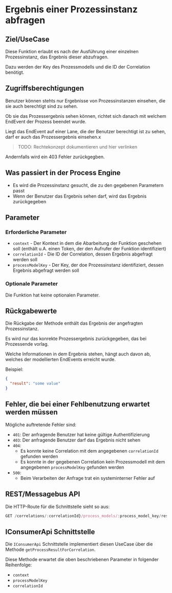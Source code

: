 # Ergebnis einer Prozessinstanz abfragen

## Ziel/UseCase

Diese Funktion erlaubt es nach der Ausführung einer einzelnen Prozessinstanz,
das Ergebnis dieser abzufragen.

Dazu werden der Key des Prozessmodells und die ID der Correlation benötigt.

## Zugriffsberechtigungen

Benutzer können stehts nur Ergebnisse von Prozessinstanzen einsehen, die sie
auch berechtigt sind zu sehen.

Ob sie das Prozessergebnis sehen können, richtet sich danach mit welchem
EndEvent der Prozess beendet wurde.

Liegt das EndEvent auf einer Lane, die der Benutzer berechtigt ist zu sehen,
darf er auch das Prozessergebnis einsehen.x
> TODO: Rechtekonzept dokumentieren und hier verlinken

Andernfalls wird ein 403 Fehler zurückgegben.

## Was passiert in der Process Engine

- Es wird die Prozessinstanz gesucht, die zu den gegebenen Parametern passt
- Wenn der Benutzer das Ergebnis sehen darf, wird das Ergebnis zurückgegeben

## Parameter

### Erforderliche Parameter

* `context` - Der Kontext in dem die Abarbeitung der Funktion geschehen soll
  (enthält u.A. einen Token, der den Aufrufer der Funktion identifiziert)
* `correlationId` - Die ID der Correlation, dessen Ergebnis abgefragt
  werden soll
* `processModelKey` - Der Key, der doe Prozessinstanz identifiziert, dessen
  Ergebnis abgefragt werden soll

### Optionale Parameter

Die Funktion hat keine optionalen Parameter.

## Rückgabewerte

Die Rückgabe der Methode enthält das Ergebnis der angefragten Prozessinstanz.

Es wird nur das konrekte Prozessergebnis zurückgegeben, das bei
Prozessende vorlag.

Welche Informationen in dem Ergebnis stehen, hängt auch davon ab, welches der
modellierten EndEvents erreicht wurde.

Beispiel:

```JSON
{
  "result": "some value"
}
```

## Fehler, die bei einer Fehlbenutzung erwartet werden müssen

Mögliche auftretende Fehler sind:
- `401`: Der anfragende Benutzer hat keine gültige Authentifizierung
- `403`: Der anfragende Benutzer darf das Ergebnis nicht sehen
- `404`:
  - Es konnte keine Correlation mit dem angegebenen `correlationId`
    gefunden werden
  - Es konnte in der gegebenen Correlation kein Prozessmodell mit dem
    angegebenen `processModelKey` gefunden werden
- `500`:
  - Beim Verarbeiten der Anfrage trat ein systeminterner Fehler auf

## REST/Messagebus API

Die HTTP-Route für die Schnittstelle sieht so aus:

```JavaScript
GET /correlations/:correlationId}/process_models/:process_model_key/result
```

## IConsumerApi Schnittstelle

Die `IConsumerApi` Schnittstelle implementiert diesen UseCase über die
Methode `getProcessResultForCorrelation`.

Diese Methode erwartet die oben beschriebenen Parameter
in folgender Reihenfolge:
- `context`
- `processModelKey`
- `correlationId`
